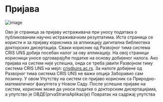 # Пријава
 
 ![image](https://user-images.githubusercontent.com/29538544/172823815-d01384e5-2efb-447d-851b-fa0af3e684b3.png)
 
Ово је страница за пријаву истраживача при уносу података о публикованим научно истраживачким резултатима. Иста страница се користи и за пријаву корисника за апликацију дигитaлна библиoтeка дoктoрских дисeртaциja. Сваки корисник од Развојног тима система CRIS UNS добија посебан налог за ову апликацију. На овој страници корисници уносе одговарајуће податке на основу добијеног налога.
Ако пријава на систем није успешна, онда се треба јавити Развојном тиму система CRIS UNS на мејл: cris@uns.ac.rs. За налоге добијене од Развојног тима система CRIS UNS не важи опција Заборавио сам лозинку.
У овом Упутству на систем се пријаво корисник са Природно-математичког факултета у Новом Саду. После успешне пријаве на систем, корисник може да уноси податке о докторским дисертацијама, а упутство је ОВДЕ(prvaStranaAplikacije) 
Повратак на садржај упутства
